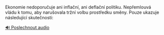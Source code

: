 
Ekonomie nedoporučuje ani inflační, ani deflační politiku. Nepřemlouvá vládu k tomu, aby narušovala tržní volbu prostředku směny. Pouze ukazuje následující skutečnosti:

[🔊 Poslechnout audio](/data/7-paragraphs/audio/chapter_86/para_007-Ekonomie-nedoporuuje-ani-inflan-ani-deflan-p.mp3)
